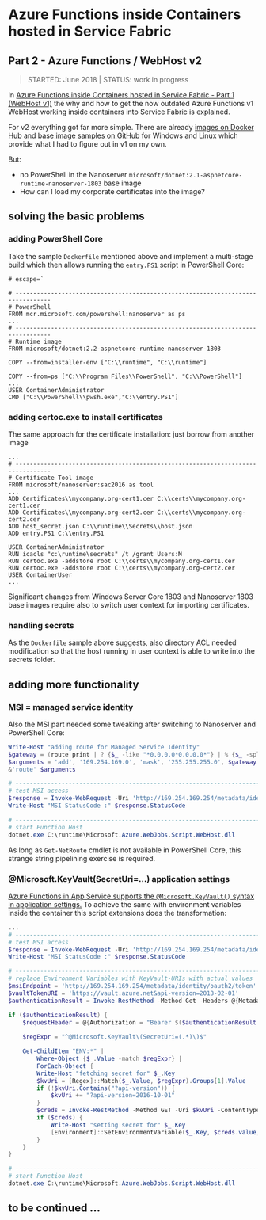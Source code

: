 # Azure Functions inside Containers hosted in Service Fabric

## Part 2 - Azure Functions / WebHost v2

> STARTED: June 2018 | STATUS: work in progress

In [Azure Functions inside Containers hosted in Service Fabric - Part 1 (WebHost v1)](./func_sf_containers/func_sf_containers_part1.md) the why and how to get the now outdated Azure Functions v1 WebHost working inside containers into Service Fabric is explained.

For v2 everything got far more simple. There are already [images on Docker Hub](https://hub.docker.com/_/microsoft-azure-functions-base) and [base image samples on GitHub](https://github.com/Azure/azure-functions-docker/blob/master/host/2.0/nanoserver-1803/Dockerfile) for Windows and Linux which provide what I had to figure out in v1 on my own.

But:

- no PowerShell in the Nanoserver ```microsoft/dotnet:2.1-aspnetcore-runtime-nanoserver-1803``` base image
- How can I load my corporate certificates into the image?

## solving the basic problems

### adding PowerShell Core

Take the sample ```Dockerfile``` mentioned above and implement a multi-stage build which then allows running the ```entry.PS1``` script in PowerShell Core:

```
# escape=`

# --------------------------------------------------------------------------------
# PowerShell
FROM mcr.microsoft.com/powershell:nanoserver as ps
...
# --------------------------------------------------------------------------------
# Runtime image
FROM microsoft/dotnet:2.2-aspnetcore-runtime-nanoserver-1803

COPY --from=installer-env ["C:\\runtime", "C:\\runtime"]

COPY --from=ps ["C:\\Program Files\\PowerShell", "C:\\PowerShell"]
...
USER ContainerAdministrator
CMD ["C:\\PowerShell\\pwsh.exe","C:\\entry.PS1"]
```

### adding certoc.exe to install certificates

The same approach for the certificate installation: just borrow from another image

```
...
# --------------------------------------------------------------------------------
# Certificate Tool image
FROM microsoft/nanoserver:sac2016 as tool
...
ADD Certificates\\mycompany.org-cert1.cer C:\\certs\\mycompany.org-cert1.cer
ADD Certificates\\mycompany.org-cert2.cer C:\\certs\\mycompany.org-cert2.cer
ADD host_secret.json C:\\runtime\\Secrets\\host.json
ADD entry.PS1 C:\\entry.PS1

USER ContainerAdministrator
RUN icacls "c:\runtime\secrets" /t /grant Users:M
RUN certoc.exe -addstore root C:\\certs\\mycompany.org-cert1.cer
RUN certoc.exe -addstore root C:\\certs\\mycompany.org-cert2.cer
USER ContainerUser
...
```

Significant changes from Windows Server Core 1803 and Nanoserver 1803 base images require also to switch user context for importing certificates.

### handling secrets

As the ```Dockerfile``` sample above suggests, also directory ACL needed modification so that the host running in user context is able to write into the secrets folder.

## adding more functionality

### MSI = managed service identity

Also the MSI part needed some tweaking after switching to Nanoserver and PowerShell Core:

```PowerShell
Write-Host "adding route for Managed Service Identity"
$gateway = (route print | ? {$_ -like "*0.0.0.0*0.0.0.0*"} | % {$_ -split " "} | ? {$_.trim() -ne "" } | ? {$_ -ne "0.0.0.0" })[0]
$arguments = 'add', '169.254.169.0', 'mask', '255.255.255.0', $gateway
&'route' $arguments

# --------------------------------------------------------------------------------
# test MSI access
$response = Invoke-WebRequest -Uri 'http://169.254.169.254/metadata/identity/oauth2/token?api-version=2018-02-01&resource=https%3A%2F%2Fvault.azure.net%2F' -Method GET -Headers @{Metadata = "true"} -UseBasicParsing
Write-Host "MSI StatusCode :" $response.StatusCode

# --------------------------------------------------------------------------------
# start Function Host
dotnet.exe C:\runtime\Microsoft.Azure.WebJobs.Script.WebHost.dll
```

As long as ```Get-NetRoute``` cmdlet is not available in PowerShell Core, this strange string pipelining exercise is required.

### @Microsoft.KeyVault(SecretUri=...) application settings

[Azure Functions in App Service supports the ```@Microsoft.KeyVault()``` syntax in application settings.](https://azure.microsoft.com/sv-se/blog/simplifying-security-for-serverless-and-web-apps-with-azure-functions-and-app-service/)  To achieve the same with environment variables inside the container this script extensions does the transformation:

```PowerShell
...
# --------------------------------------------------------------------------------
# test MSI access
$response = Invoke-WebRequest -Uri 'http://169.254.169.254/metadata/identity/oauth2/token?api-version=2018-02-01&resource=https%3A%2F%2Fvault.azure.net%2F' -Method GET -Headers @{Metadata = "true"} -UseBasicParsing
Write-Host "MSI StatusCode :" $response.StatusCode

# --------------------------------------------------------------------------------
# replace Environment Variables with KeyVault-URIs with actual values
$msiEndpoint = 'http://169.254.169.254/metadata/identity/oauth2/token'
$vaultTokenURI = 'https://vault.azure.net&api-version=2018-02-01'
$authenticationResult = Invoke-RestMethod -Method Get -Headers @{Metadata = "true"} -Uri ($msiEndpoint + '?resource=' + $vaultTokenURI)

if ($authenticationResult) {
    $requestHeader = @{Authorization = "Bearer $($authenticationResult.access_token)"}
   
    $regExpr = "^@Microsoft.KeyVault\(SecretUri=(.*)\)$"

    Get-ChildItem "ENV:*" |
        Where-Object {$_.Value -match $regExpr} |
        ForEach-Object {
        Write-Host "fetching secret for" $_.Key
        $kvUri = [Regex]::Match($_.Value, $regExpr).Groups[1].Value
        if (!$kvUri.Contains("?api-version")) {
            $kvUri += "?api-version=2016-10-01"
        }
        $creds = Invoke-RestMethod -Method GET -Uri $kvUri -ContentType 'application/json' -Headers $requestHeader
        if ($creds) {
            Write-Host "setting secret for" $_.Key
            [Environment]::SetEnvironmentVariable($_.Key, $creds.value, "Process")
        }
    }
}

# --------------------------------------------------------------------------------
# start Function Host
dotnet.exe C:\runtime\Microsoft.Azure.WebJobs.Script.WebHost.dll
```

## to be continued ...
